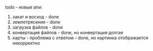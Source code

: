 todo - новые апи:
1. закат и восход - done
2. землетрясения - done
3. загрузка файлов - done
4. конвертация файлов - done, но конвертация долгая
5. карты - проблема с ответом - done, но картинка отображается некорректно